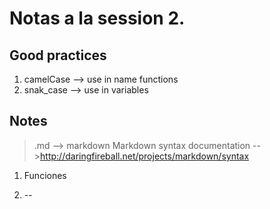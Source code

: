 # Notas a la session 2.

## Good practices
1. camelCase --> use in name functions
2. snak_case --> use in variables

## Notes

>.md --> markdown 
>Markdown syntax documentation -->http://daringfireball.net/projects/markdown/syntax

1. Funciones


2. --


 
